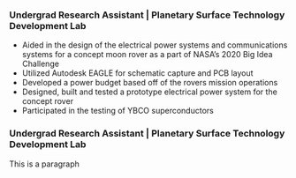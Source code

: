 
### Undergrad Research Assistant | Planetary Surface Technology Development Lab 
- Aided in the design of the electrical power systems and communications systems for a concept moon rover as a part of NASA’s 2020 Big Idea Challenge
- Utilized Autodesk EAGLE for schematic capture and PCB layout 
- Developed a power budget based off of the rovers mission operations
- Designed, built and tested a prototype electrical power system for the concept rover 
- Participated in the testing of YBCO superconductors 
 
### Undergrad Research Assistant | Planetary Surface Technology Development Lab
This is a paragraph